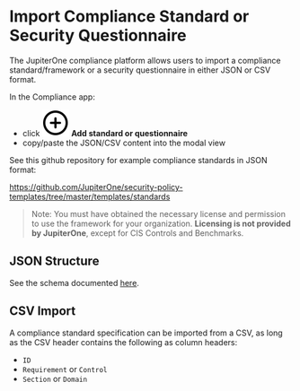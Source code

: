 # Import Compliance Standard or Security Questionnaire

The JupiterOne compliance platform allows users to import a compliance
standard/framework or a security questionnaire in either JSON or CSV format.

In the Compliance app:

- click ![+][plus-icon] **Add standard or questionnaire**
- copy/paste the JSON/CSV content into the modal view

[plus-icon]: https://raw.githubusercontent.com/feathericons/feather/master/icons/plus-circle.svg?sanitize=true

See this github repository for example compliance standards in JSON format:

<https://github.com/JupiterOne/security-policy-templates/tree/master/templates/standards>

> Note: You must have obtained the necessary license and permission to use the
> framework for your organization. **Licensing is not provided by JupiterOne**,
> except for CIS Controls and Benchmarks.

## JSON Structure

See the schema documented [here](../../docs/schemas/policies-compliance.md).

## CSV Import

A compliance standard specification can be imported from a CSV, as long as the
CSV header contains the following as column headers:

- `ID`
- `Requirement` or `Control`
- `Section` or `Domain`
